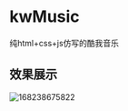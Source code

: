 # kwMusic
纯html+css+js仿写的酷我音乐
## 效果展示
![168238675822](https://blogpic-1305209282.cos.ap-chengdu.myqcloud.com/img/168238675822.png)
